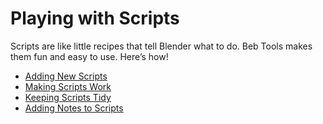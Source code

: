 # Playing with Scripts

Scripts are like little recipes that tell Blender what to do. Beb Tools makes them fun and easy to use. Here’s how!

- [Adding New Scripts](#adding-new-scripts)
- [Making Scripts Work](#making-scripts-work)
- [Keeping Scripts Tidy](#keeping-scripts-tidy)
- [Adding Notes to Scripts](#adding-notes-to-scripts)